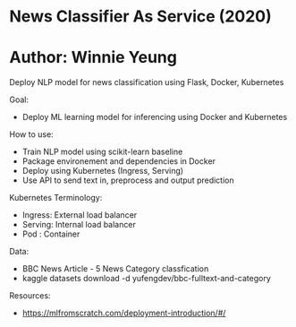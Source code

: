 # News Classifier As Service (2020)
# Author: Winnie Yeung

Deploy NLP model for news classification using Flask, Docker, Kubernetes

Goal:
- Deploy ML learning model for inferencing using Docker and Kubernetes

How to use:
- Train NLP model using scikit-learn baseline 
- Package environement and dependencies in Docker
- Deploy using Kubernetes (Ingress, Serving)
- Use API to send text in, preprocess and output prediction

Kubernetes Terminology:
- Ingress: External load balancer
- Serving: Internal load balancer
- Pod : Container

Data:
- BBC News Article - 5 News Category classfication
- kaggle datasets download -d yufengdev/bbc-fulltext-and-category

Resources:
- https://mlfromscratch.com/deployment-introduction/#/
